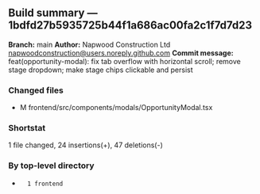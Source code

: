 ## Build summary — 1bdfd27b5935725b44f1a686ac00fa2c1f7d7d23

**Branch:** main
**Author:** Napwood Construction Ltd <napwoodconstruction@users.noreply.github.com>
**Commit message:** feat(opportunity-modal): fix tab overflow with horizontal scroll; remove stage dropdown; make stage chips clickable and persist

### Changed files
 - M	frontend/src/components/modals/OpportunityModal.tsx

### Shortstat
 1 file changed, 24 insertions(+), 47 deletions(-)

### By top-level directory
 -       1 frontend
